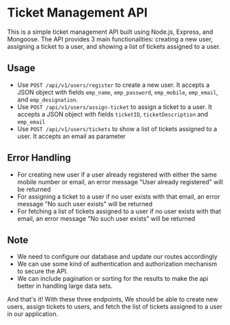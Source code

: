 # Ticket Management API

This is a simple ticket management API built using Node.js, Express, and Mongoose. The API provides 3 main functionalities: creating a new user, assigning a ticket to a user, and showing a list of tickets assigned to a user.

## Usage

- Use `POST /api/v1/users/register` to create a new user. It accepts a JSON object with fields `emp_name`, `emp_password`, `emp_mobile`, `emp_email`, and `emp_designation`.
- Use `POST /api/v1/users/assign-ticket` to assign a ticket to a user. It accepts a JSON object with fields `ticketID`, `ticketDescription` and `emp_email`
- Use `POST /api/v1/users/tickets` to show a list of tickets assigned to a user. It accepts an email as parameter

## Error Handling
- For creating new user if a user already registered with either the same mobile number or email, an error message "User already registered" will be returned
- For assigning a ticket to a user if no user exists with that email, an error message "No such user exists" will be returned
- For fetching a list of tickets assigned to a user if no user exists with that email, an error message "No such user exists" will be returned

## Note

- We need to configure our database and update our routes accordingly 
- We can use some kind of authentication and authorization mechanism to secure the API.
- We can include pagination or sorting for the results to make the api better in handling large data sets.

And that's it! With these three endpoints, We should be able to create new users, assign tickets to users, and fetch the list of tickets assigned to a user in our application.
